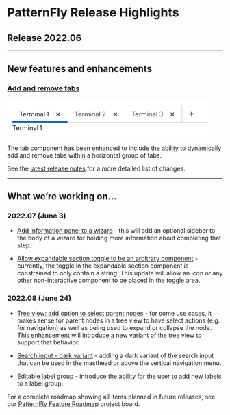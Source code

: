 # PatternFly Release Highlights
## Release 2022.06
----------------------------------------------------------
## New features and enhancements

### [Add and remove tabs](https://www.patternfly.org/v4/components/tabs#dynamic)

![dynamic tabs](./img/dynamic-tabs.png)

The tab component has been enhanced to include the ability to dynamically add and remove tabs within a horizontal group of tabs.

See the [latest release notes](https://www.patternfly.org/v4/developer-resources/release-notes) for a more detailed list of changes.

-----------------------------------------------------------------------------

## What we’re working on...

### 2022.07 (June 3)

* [Add information panel to a wizard](https://github.com/patternfly/patternfly-react/issues/7258) - this will add an optional sidebar to the body of a wizard for holding more information about completing that step.

* [Allow expandable section toggle to be an arbitrary component](https://github.com/patternfly/patternfly-react/issues/6967) - currently, the toggle in the expandable section component is constrained to only contain a string. This update will allow an icon or any other non-interactive component to be placed in the toggle area.

### 2022.08 (June 24)

* [Tree view: add option to select parent nodes](https://github.com/patternfly/patternfly/issues/4724) - for some use cases, it makes sense for parent nodes in a tree view to have select actions (e.g. for navigation) as well as being used to expand or collapse the node. This enhancement will introduce a new variant of the [tree view](https://www.patternfly.org/v4/components/tree-view) to support that behavior.

* [Search input - dark variant](https://github.com/patternfly/patternfly/issues/4705) - adding a dark variant of the search input that can be used in the masthead or above the vertical navigation menu.

* [Editable label group](https://github.com/patternfly/patternfly/issues/4756) - introduce the ability for the user to add new labels to a label group.

For a complete roadmap showing all items planned in future releases, see our [PatternFly Feature Roadmap](https://github.com/orgs/patternfly/projects/4?fullscreen=true) project board.
